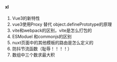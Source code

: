 #### xl
1. Vue3的新特性
2. vue3使用Proxy 替代 object.definePrototype的原理
3. vite和webpack的区别，vite是怎么打包的
4. ESModuel  和commonjs的区别
5. nuxt页面中的其他模板的路由是怎么定义的
7. 防抖节流函数（耻辱！！！！）
8. 数组中三个数求最大积